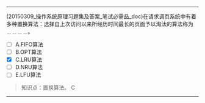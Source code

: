 ---
(20150309_操作系统原理习题集及答案_笔试必需品_doc)在请求调页系统中有着多种置换算法：选择自上次访问以来所经历时间最长的页面予以淘汰的算法称为
﹎﹎﹎﹎。
- [ ] A.FIFO算法 
- [ ] B.OPT算法 
- [x] C.LRU算法 
- [ ] D.NRU算法 
- [ ] E.LFU算法

> 知识点：置换算法。
> C

---